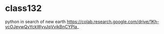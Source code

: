 # class132
python in search of new earth
https://colab.research.google.com/drive/1Kh-ycOJeywQvYckWyvJqVvikBnCYPla_
